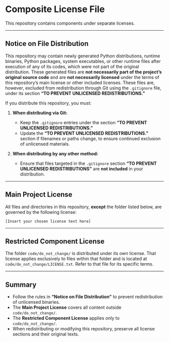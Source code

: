 # Composite License File

This repository contains components under separate licenses.

---

## Notice on File Distribution

This repository may contain newly generated Python distributions, runtime binaries, Python packages, system executables, or other runtime files after execution of any of its codes, which were not part of the original distribution. These generated files are **not necessarily part of the project’s original source code** and are **not necessarily licensed** under the terms of this repository’s main license or other included licenses. These files are, however, excluded from redistribution through Git using the `.gitignore` file, under its section **“TO PREVENT UNLICENSED REDISTRIBUTIONS.”**

If you distribute this repository, you must:

1. **When distributing via Git:**
   - Keep the `.gitignore` entries under the section **“TO PREVENT UNLICENSED REDISTRIBUTIONS.”**
   - Update the **“TO PREVENT UNLICENSED REDISTRIBUTIONS.”** section if filenames or paths change, to ensure continued exclusion of unlicensed materials.

2. **When distributing by any other method:**
   - Ensure that files targeted in the `.gitignore` section **“TO PREVENT UNLICENSED REDISTRIBUTIONS”** are **not included** in your distribution.

---

## Main Project License

All files and directories in this repository, **except** the folder listed below, are governed by the following license:

```
[Insert your chosen license text here]
```

---

## Restricted Component License

The folder `code/do_not_change/` is distributed under its own license. That license applies exclusively to files within that folder and is located at `code/do_not_change/LICENSE.txt`. Refer to that file for its specific terms.

---

## Summary

- Follow the rules in **“Notice on File Distribution”** to prevent redistribution of unlicensed binaries.  
- The **Main Project License** covers all content outside `code/do_not_change/`.  
- The **Restricted Component License** applies only to `code/do_not_change/`.  
- When redistributing or modifying this repository, preserve all license sections and their original texts.
